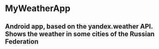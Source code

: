 # MyWeatherApp
## Android app, based on the yandex.weather API. Shows the weather in some cities of the Russian Federation